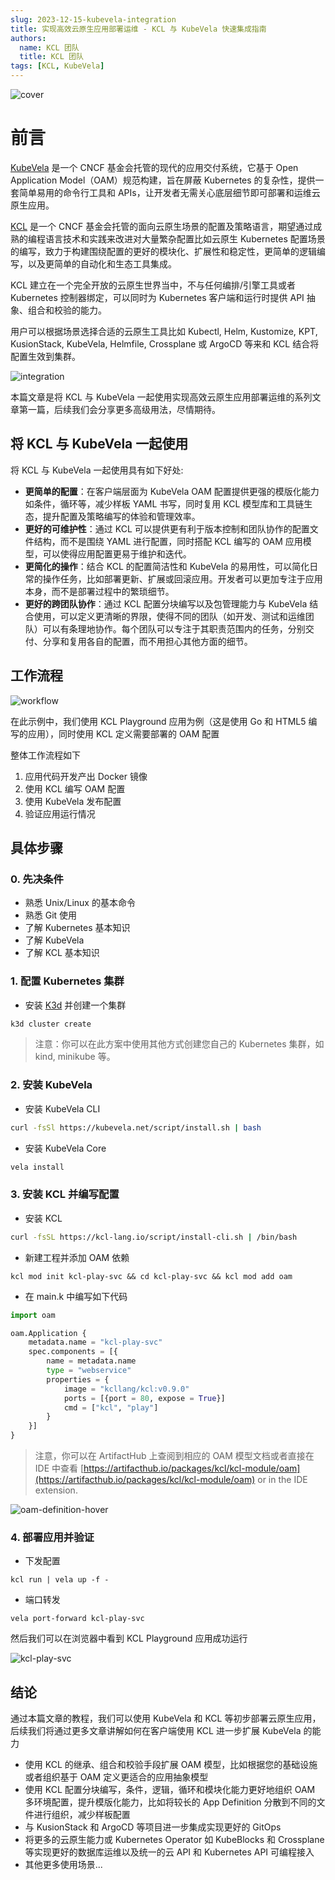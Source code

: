 ```yaml
---
slug: 2023-12-15-kubevela-integration
title: 实现高效云原生应用部署运维 - KCL 与 KubeVela 快速集成指南
authors:
  name: KCL 团队
  title: KCL 团队
tags: [KCL, KubeVela]
---
```


![cover](/img/blog/2023-12-15-kubevela-integration/cover.png)

# 前言

[KubeVela](https://kubevela.net/) 是一个 CNCF 基金会托管的现代的应用交付系统，它基于 Open Application Model（OAM）规范构建，旨在屏蔽 Kubernetes 的复杂性，提供一套简单易用的命令行工具和 APIs，让开发者无需关心底层细节即可部署和运维云原生应用。

[KCL](https://kcl-lang.io) 是一个 CNCF 基金会托管的面向云原生场景的配置及策略语言，期望通过成熟的编程语言技术和实践来改进对大量繁杂配置比如云原生 Kubernetes 配置场景的编写，致力于构建围绕配置的更好的模块化、扩展性和稳定性，更简单的逻辑编写，以及更简单的自动化和生态工具集成。

KCL 建立在一个完全开放的云原生世界当中，不与任何编排/引擎工具或者 Kubernetes 控制器绑定，可以同时为 Kubernetes 客户端和运行时提供 API 抽象、组合和校验的能力。

用户可以根据场景选择合适的云原生工具比如 Kubectl, Helm, Kustomize, KPT, KusionStack, KubeVela, Helmfile, Crossplane 或 ArgoCD 等来和 KCL 结合将配置生效到集群。

![integration](/img/blog/2023-12-15-kubevela-integration/integration.png)

本篇文章是将 KCL 与 KubeVela 一起使用实现高效云原生应用部署运维的系列文章第一篇，后续我们会分享更多高级用法，尽情期待。

## 将 KCL 与 KubeVela 一起使用

将 KCL 与 KubeVela 一起使用具有如下好处:

- **更简单的配置**：在客户端层面为 KubeVela OAM 配置提供更强的模版化能力如条件，循环等，减少样板 YAML 书写，同时复用 KCL 模型库和工具链生态，提升配置及策略编写的体验和管理效率。
- **更好的可维护性**：通过 KCL 可以提供更有利于版本控制和团队协作的配置文件结构，而不是围绕 YAML 进行配置，同时搭配 KCL 编写的 OAM 应用模型，可以使得应用配置更易于维护和迭代。
- **更简化的操作**：结合 KCL 的配置简洁性和 KubeVela 的易用性，可以简化日常的操作任务，比如部署更新、扩展或回滚应用。开发者可以更加专注于应用本身，而不是部署过程中的繁琐细节。
- **更好的跨团队协作**：通过 KCL 配置分块编写以及包管理能力与 KubeVela 结合使用，可以定义更清晰的界限，使得不同的团队（如开发、测试和运维团队）可以有条理地协作。每个团队可以专注于其职责范围内的任务，分别交付、分享和复用各自的配置，而不用担心其他方面的细节。

## 工作流程

![workflow](/img/blog/2023-12-15-kubevela-integration/workflow.png)

在此示例中，我们使用 KCL Playground 应用为例（这是使用 Go 和 HTML5 编写的应用），同时使用 KCL 定义需要部署的 OAM 配置

整体工作流程如下

1. 应用代码开发产出 Docker 镜像
2. 使用 KCL 编写 OAM 配置
3. 使用 KubeVela 发布配置
4. 验证应用运行情况

## 具体步骤

### 0. 先决条件

- 熟悉 Unix/Linux 的基本命令
- 熟悉 Git 使用
- 了解 Kubernetes 基本知识
- 了解 KubeVela
- 了解 KCL 基本知识

### 1. 配置 Kubernetes 集群

- 安装 [K3d](https://github.com/k3d-io/k3d) 并创建一个集群

```bash
k3d cluster create
```

> 注意：你可以在此方案中使用其他方式创建您自己的 Kubernetes 集群，如 kind, minikube 等。

### 2. 安装 KubeVela

- 安装 KubeVela CLI

```bash
curl -fsSl https://kubevela.net/script/install.sh | bash
```

- 安装 KubeVela Core

```bash
vela install
```

### 3. 安装 KCL 并编写配置

- 安装 KCL

```bash
curl -fsSL https://kcl-lang.io/script/install-cli.sh | /bin/bash
```

- 新建工程并添加 OAM 依赖

```shell
kcl mod init kcl-play-svc && cd kcl-play-svc && kcl mod add oam
```

- 在 main.k 中编写如下代码

```python
import oam

oam.Application {
    metadata.name = "kcl-play-svc"
    spec.components = [{
        name = metadata.name
        type = "webservice"
        properties = {
            image = "kcllang/kcl:v0.9.0"
            ports = [{port = 80, expose = True}]
            cmd = ["kcl", "play"]
        }
    }]
}
```

> 注意，你可以在 ArtifactHub 上查阅到相应的 OAM 模型文档或者直接在 IDE 中查看 [https://artifacthub.io/packages/kcl/kcl-module/oam](https://artifacthub.io/packages/kcl/kcl-module/oam) or in the IDE extension.

![oam-definition-hover](/img/blog/2023-12-15-kubevela-integration/oam-definition-hover.png)

### 4. 部署应用并验证

- 下发配置

```shell
kcl run | vela up -f -
```

- 端口转发

```shell
vela port-forward kcl-play-svc
```

然后我们可以在浏览器中看到 KCL Playground 应用成功运行

![kcl-play-svc](/img/blog/2023-12-15-kubevela-integration/kcl-play-svc.png)

## 结论

通过本篇文章的教程，我们可以使用 KubeVela 和 KCL 等初步部署云原生应用，后续我们将通过更多文章讲解如何在客户端使用 KCL 进一步扩展 KubeVela 的能力

- 使用 KCL 的继承、组合和校验手段扩展 OAM 模型，比如根据您的基础设施或者组织基于 OAM 定义更适合的应用抽象模型
- 使用 KCL 配置分块编写，条件，逻辑，循环和模块化能力更好地组织 OAM 多环境配置，提升模版化能力，比如将较长的 App Definition 分散到不同的文件进行组织，减少样板配置
- 与 KusionStack 和 ArgoCD 等项目进一步集成实现更好的 GitOps
- 将更多的云原生能力或 Kubernetes Operator 如 KubeBlocks 和 Crossplane 等实现更好的数据库运维以及统一的云 API 和 Kubernetes API 可编程接入
- 其他更多使用场景...
